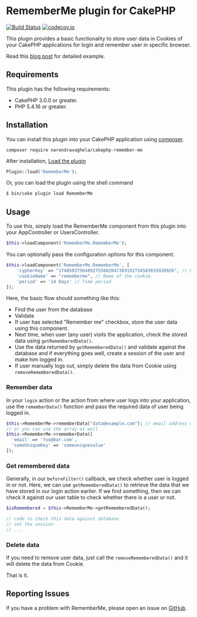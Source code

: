 # RememberMe plugin for CakePHP

[![Build Status](https://travis-ci.org/narendravaghela/cakephp-remember-me.svg?branch=master)](https://travis-ci.org/narendravaghela/cakephp-remember-me)
[![codecov.io](https://codecov.io/github/narendravaghela/cakephp-remember-me/coverage.svg?branch=master)](https://codecov.io/github/narendravaghela/cakephp-remember-me?branch=master)

This plugin provides a basic functionality to store user data in Cookies of your CakePHP applications for login and remember user in specific browser.

Read this [blog post](http://blog.narendravaghela.com/2015/01/cakephp-user-login-with-remember-me.html) for detailed example.

## Requirements

This plugin has the following requirements:

* CakePHP 3.0.0 or greater.
* PHP 5.4.16 or greater.

## Installation

You can install this plugin into your CakePHP application using [composer](http://getcomposer.org).

```
composer require narendravaghela/cakephp-remember-me
```

After installation, [Load the plugin](http://book.cakephp.org/3.0/en/plugins.html#loading-a-plugin)
```php
Plugin::load('RememberMe');
```
Or, you can load the plugin using the shell command
```sh
$ bin/cake plugin load RememberMe
```

## Usage

To use this, simply load the RememberMe component from this plugin into your AppController or UsersController.

```php
$this->loadComponent('RememberMe.RememberMe');
```

You can optionally pass the configuration options for this component.

```php
$this->loadComponent('RememberMe.RememberMe', [
    'cypherKey' => "17485937564892755682047369192734583655920926", // Random unuqie string to encrypt/decrypt data. If not set, default salt value of the application will be used.
    'cookieName' => "rememberme", // Name of the cookie.
    'period' => '14 Days' // Time period
]);
```

Here, the basic flow should something like this:
+ Find the user from the database
+ Validate
+ If user has selected "Remember me" checkbox, store the user data using this component.
+ Next time, when user (any user) visits the application, check the stored data using `getRememberedData()`.
+ Use the data returned by `getRememberedData()` and validate against the database and if everything goes well, create a session of the user and make him logged in.
+ If user manually logs out, simply delete the data from Cookie using `removeRememberedData()`.

### Remember data

In your `login` action or the action from where user logs into your application, use the `rememberData()` function and pass the required data of user being logged in.

```php
$this->RememberMe->rememberData("data@example.com"); // email address of user being logged in
// or you can use the array as well
$this->RememberMe->rememberData([
  'email' => 'foo@bar.com',
  'someUniqueKey' => 'someuniquevalue'
]);
```

### Get remembered data

Generally, in our `beforeFilter()` callback, we check whether user is logged in or not. Here, we can use `getRememberedData()` to retrieve the data that we have stored in our login action earlier.
If we find something, then we can check it against our user table to check whether there is a user or not.

```php
$isRemembered = $this->RememberMe->getRememberedData();

// code to check this data against database
// set the session
// ...
```

### Delete data

If you need to remove user data, just call the `removeRememberedData()` and it will delete the data from Cookie.

That is it.

## Reporting Issues

If you have a problem with RememberMe, please open an issue on [GitHub](https://github.com/narendravaghela/cakephp-remember-me/issues).
